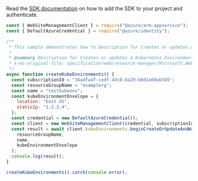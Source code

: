 Read the [SDK documentation](https://github.com/Azure/azure-sdk-for-js/blob/%40azure%2Farm-appservice_12.0.0/sdk/appservice/arm-appservice/README.md) on how to add the SDK to your project and authenticate.

```javascript
const { WebSiteManagementClient } = require("@azure/arm-appservice");
const { DefaultAzureCredential } = require("@azure/identity");

/**
 * This sample demonstrates how to Description for Creates or updates a Kubernetes Environment.
 *
 * @summary Description for Creates or updates a Kubernetes Environment.
 * x-ms-original-file: specification/web/resource-manager/Microsoft.Web/stable/2021-03-01/examples/KubeEnvironments_CreateOrUpdate.json
 */
async function createKubeEnvironments() {
  const subscriptionId = "34adfa4f-cedf-4dc0-ba29-b6d1a69ab345";
  const resourceGroupName = "examplerg";
  const name = "testkubeenv";
  const kubeEnvironmentEnvelope = {
    location: "East US",
    staticIp: "1.2.3.4",
  };
  const credential = new DefaultAzureCredential();
  const client = new WebSiteManagementClient(credential, subscriptionId);
  const result = await client.kubeEnvironments.beginCreateOrUpdateAndWait(
    resourceGroupName,
    name,
    kubeEnvironmentEnvelope
  );
  console.log(result);
}

createKubeEnvironments().catch(console.error);
```
